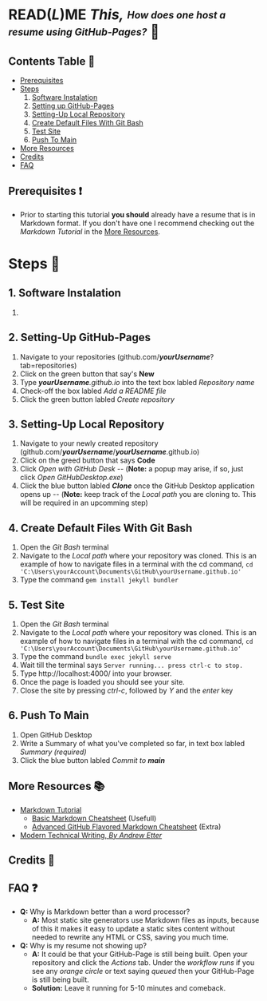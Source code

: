 # READ(*L*)ME *This,* <sub><sup>*How does one host a resume using GitHub-Pages?*</sub></sup> 🤨


## Contents Table 📂
- [Prerequisites](#prerequisites)
- [Steps](#steps)
  1. [Software Instalation](#1-software-instalation)
  2. [Setting up GitHub-Pages](#2-setting-up-github-pages)
  3. [Setting-Up Local Repository](#3-setting-up-local-repository)
  4. [Create Default Files With Git Bash](#4-create-default-files-with-git-bash)
  5. [Test Site](#5-test-site)
  6. [Push To Main](#6-push-to-main)
- [More Resources](#more-resources)
- [Credits](#credits)
- [FAQ](#faq)


## Prerequisites ❗
- Prior to starting this tutorial __you should__ already have a resume that is in Markdown format. If you don't have one I recommend checking out the *Markdown Tutorial* in the [More Resources](#more-resources). 


# Steps 👣

## 1. Software Instalation
  1.  

## 2. Setting-Up GitHub-Pages
  1. Navigate to your repositories (github.com/__*yourUsername*__?tab=repositories)
  2. Click on the green button that say's __New__
  3. Type *__yourUsername__.github.io* into the text box labled *Repository name*
  4. Check-off the box labled *Add a README file*
  5. Click the green button labled *Create repository* 

## 3. Setting-Up Local Repository
  1. Navigate to your newly created repository (github.com/__*yourUsername*__/__*yourUsername*__.github.io)
  2. Click on the greed button that says __Code__
  3. Click *Open with GitHub Desk* -- (__Note:__ a popup may arise, if so, just click *Open GitHubDesktop.exe*) 
  4. Click the blue button labled __*Clone*__ once the GitHub Desktop application opens up -- (__Note:__ keep track of the *Local path* you are cloning to. This will be required in an upcomming step)

## 4. Create Default Files With Git Bash
  1. Open the *Git Bash* terminal
  2. Navigate to the *Local path* where your repository was cloned. This is an example of how to navigate files in a terminal with the cd command, ```cd 'C:\Users\yourAccount\Documents\GitHub\yourUsername.github.io'```
  3. Type the command ```gem install jekyll bundler```


## 5. Test Site
  1. Open the *Git Bash* terminal
  2. Navigate to the *Local path* where your repository was cloned. This is an example of how to navigate files in a terminal with the cd command, ```cd 'C:\Users\yourAccount\Documents\GitHub\yourUsername.github.io'```
  3. Type the command ```bundle exec jekyll serve```
  4. Wait till the terminal says ```Server running... press ctrl-c to stop.```
  5. Type http://localhost:4000/ into your browser.
  6. Once the page is loaded you should see your site.
  7. Close the site by pressing *ctrl-c*, followed by *Y* and the *enter* key


## 6. Push To Main
  1. Open GitHub Desktop
  2. Write a Summary of what you've completed so far, in text box labled *Summary (required)*
  3. Click the blue button labled *Commit to __main__*


## More Resources 📚
* [Markdown Tutorial](https://www.markdowntutorial.com/)
  * [Basic Markdown Cheatsheet](https://github.com/adam-p/markdown-here/wiki/Markdown-Cheatsheet) (Usefull)
  * [Advanced GitHub Flavored Markdown Cheatsheet](https://github.github.com/gfm/) (Extra)
* [Modern Technical Writing, *By Andrew Etter*](https://www.amazon.ca/gp/product/B01A2QL9SS/ref=kinw_myk_ro_title)


## Credits 📜


## FAQ ❓
- __Q:__ Why is Markdown better than a word processor?
  - __A:__ Most static site generators use Markdown files as inputs, because of this it makes it easy to update a static sites content without needed to rewrite any HTML or CSS, saving you much time.
- __Q:__ Why is my resume not showing up?
  - __A:__ It could be that your GitHub-Page is still being built. Open your repository and click the *Actions* tab. Under the *workflow runs* if you see any *orange circle* or text saying *queued* then your GitHub-Page is still being built.
  - __Solution:__ Leave it running for 5-10 minutes and comeback.